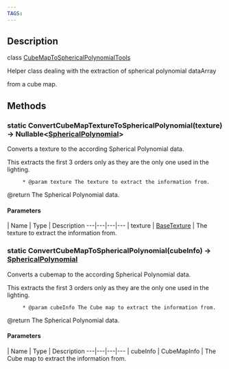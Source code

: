 ```yaml
---
TAGS:
---
```

## Description

class [CubeMapToSphericalPolynomialTools](/classes/3.1/CubeMapToSphericalPolynomialTools)

Helper class dealing with the extraction of spherical polynomial dataArray

from a cube map.

## Methods

### static ConvertCubeMapTextureToSphericalPolynomial(texture) &rarr; Nullable&lt;[SphericalPolynomial](/classes/3.1/SphericalPolynomial)&gt;

Converts a texture to the according Spherical Polynomial data.

This extracts the first 3 orders only as they are the only one used in the lighting.

         * @param texture The texture to extract the information from.

@return The Spherical Polynomial data.

#### Parameters
 | Name | Type | Description
---|---|---|---
 | texture | [BaseTexture](/classes/3.1/BaseTexture) |  The texture to extract the information from.

### static ConvertCubeMapToSphericalPolynomial(cubeInfo) &rarr; [SphericalPolynomial](/classes/3.1/SphericalPolynomial)

Converts a cubemap to the according Spherical Polynomial data.

This extracts the first 3 orders only as they are the only one used in the lighting.

         * @param cubeInfo The Cube map to extract the information from.

@return The Spherical Polynomial data.

#### Parameters
 | Name | Type | Description
---|---|---|---
 | cubeInfo | CubeMapInfo |  The Cube map to extract the information from.


